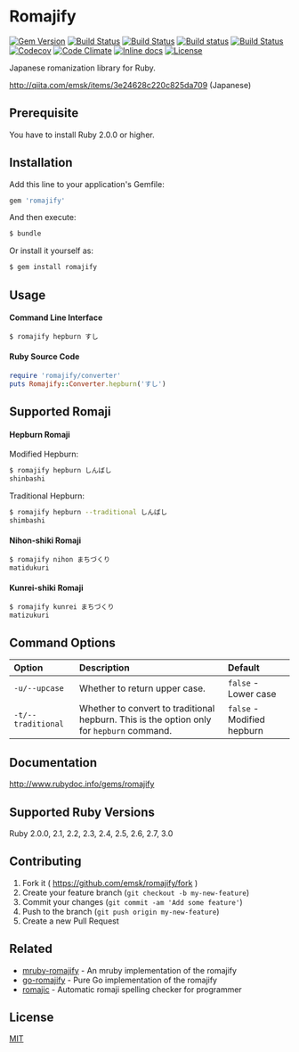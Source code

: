 # Romajify

[![Gem Version](https://badge.fury.io/rb/romajify.svg)](https://badge.fury.io/rb/romajify)
[![Build Status](https://github.com/emsk/romajify/actions/workflows/build.yml/badge.svg)](https://github.com/emsk/romajify/actions/workflows/build.yml)
[![Build Status](https://travis-ci.org/emsk/romajify.svg?branch=main)](https://travis-ci.org/emsk/romajify)
[![Build status](https://ci.appveyor.com/api/projects/status/nusknxpo5o04jrjp?svg=true)](https://ci.appveyor.com/project/emsk/romajify)
[![Build Status](https://dev.azure.com/emsk/romajify/_apis/build/status/emsk.romajify?branchName=main)](https://dev.azure.com/emsk/romajify/_build/latest?definitionId=2&branchName=main)
[![Codecov](https://codecov.io/gh/emsk/romajify/branch/main/graph/badge.svg)](https://codecov.io/gh/emsk/romajify)
[![Code Climate](https://codeclimate.com/github/emsk/romajify/badges/gpa.svg)](https://codeclimate.com/github/emsk/romajify)
[![Inline docs](http://inch-ci.org/github/emsk/romajify.svg?branch=main)](http://inch-ci.org/github/emsk/romajify)
[![License](https://img.shields.io/badge/license-MIT-blue.svg)](LICENSE.txt)

Japanese romanization library for Ruby.

http://qiita.com/emsk/items/3e24628c220c825da709 (Japanese)

## Prerequisite

You have to install Ruby 2.0.0 or higher.

## Installation

Add this line to your application's Gemfile:

```ruby
gem 'romajify'
```

And then execute:

```sh
$ bundle
```

Or install it yourself as:

```sh
$ gem install romajify
```

## Usage

#### Command Line Interface

```sh
$ romajify hepburn すし
```

#### Ruby Source Code

```ruby
require 'romajify/converter'
puts Romajify::Converter.hepburn('すし')
```

## Supported Romaji

#### Hepburn Romaji

Modified Hepburn:

```sh
$ romajify hepburn しんばし
shinbashi
```

Traditional Hepburn:

```sh
$ romajify hepburn --traditional しんばし
shimbashi
```

#### Nihon-shiki Romaji

```sh
$ romajify nihon まちづくり
matidukuri
```

#### Kunrei-shiki Romaji

```sh
$ romajify kunrei まちづくり
matizukuri
```

## Command Options

| Option | Description | Default |
| :----- | :---------- | :------ |
| `-u/--upcase` | Whether to return upper case. | `false` - Lower case |
| `-t/--traditional` | Whether to convert to traditional hepburn. This is the option only for `hepburn` command. | `false` - Modified hepburn |

## Documentation

http://www.rubydoc.info/gems/romajify

## Supported Ruby Versions

Ruby 2.0.0, 2.1, 2.2, 2.3, 2.4, 2.5, 2.6, 2.7, 3.0

## Contributing

1. Fork it ( https://github.com/emsk/romajify/fork )
2. Create your feature branch (`git checkout -b my-new-feature`)
3. Commit your changes (`git commit -am 'Add some feature'`)
4. Push to the branch (`git push origin my-new-feature`)
5. Create a new Pull Request

## Related

* [mruby-romajify](https://github.com/emsk/mruby-romajify) - An mruby implementation of the romajify
* [go-romajify](https://github.com/emsk/go-romajify) - Pure Go implementation of the romajify
* [romajic](https://github.com/emsk/romajic) - Automatic romaji spelling checker for programmer

## License

[MIT](LICENSE.txt)
